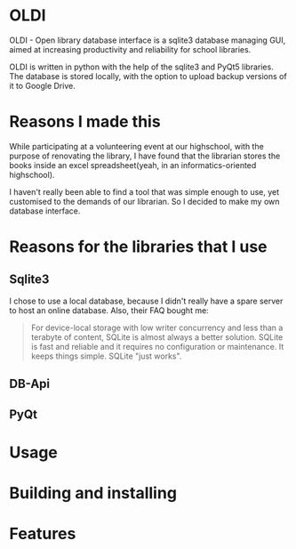 # OLDI

OLDI - Open library database interface is a sqlite3 database managing GUI, aimed at increasing productivity and reliability for school libraries.

OLDI is written in python with the help of the sqlite3 and PyQt5 libraries. The database is stored locally, with the option to upload backup versions of it to Google Drive.

# Reasons I made this

While participating at a volunteering event at our highschool, with the purpose of renovating the library, I have found that the librarian stores the books inside an excel spreadsheet(yeah, in an informatics-oriented highschool). 

I haven't really been able to find a tool that was simple enough to use, yet customised to the demands of our librarian. So I decided to make my own database interface.

# Reasons for the libraries that I use

## Sqlite3
I chose to use a local database, because I didn't really have a spare server to host an online database. Also, their FAQ bought me:
> For device-local storage with low writer concurrency and less than a terabyte of content, SQLite is almost always a better solution. SQLite is fast and reliable and it requires no configuration or maintenance. It keeps things simple. SQLite "just works". 

## DB-Api

## PyQt

# Usage

# Building and installing

# Features